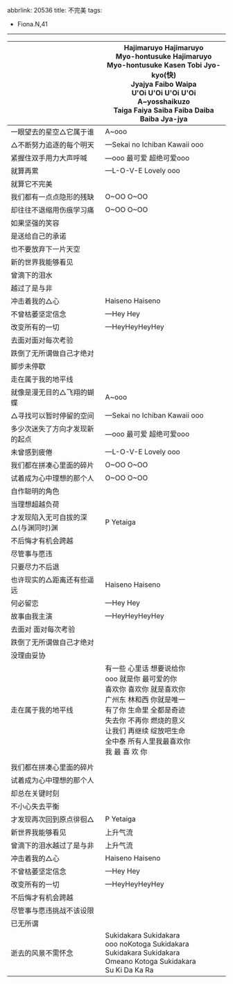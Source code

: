 abbrlink: 20536
title: 不完美
tags:
  - Fiona.N,41
---
|      |Hajimaruyo Hajimaruyo<br>Myo-hontusuke Hajimaruyo<br>Myo-hontusuke Kasen Tobi Jyo-kyo(快)<br>Jyajya Faibo Waipa<br>U'Oi U'Oi U'Oi U'Oi<br>A~yosshaikuzo<br>Taiga Faiya Saiba Faiba Daiba Baiba Jya-jya|
|--|--|
|一眼望去的星空△它属于谁|A~ooo|
|△不断努力追逐的每个明天|—Sekai no Ichiban Kawaii ooo|
|紧握住双手用力大声呼喊|—ooo 最可爱 超绝可爱ooo|
|就算再累|—L-O-V-E Lovely ooo|
|就算它不完美|      |
|我们都有一点点隐形的残缺|O~OO O~OO|
|却往往不退缩用伤痕学习痛|O~OO O~OO|
|如果坚强的笑容|      |
|是送给自己的承诺|      |
|也不要放弃下一片天空|      |
|新的世界我能够看见|      |
|曾滴下的泪水|      |
|越过了是与非|      |
|冲击着我的△心|Haiseno Haiseno |
|不曾枯萎坚定信念|—Hey Hey|
|改变所有的一切|—HeyHeyHeyHey|
|去面对面对每次考验|      |
|跌倒了无所谓做自己才绝对|      |
|脚步未停歇|      |
|走在属于我的地平线|      |
|就像是漫无目的△飞翔的蝴蝶|A~ooo|
|△寻找可以暂时停留的空间|—Sekai no Ichiban Kawaii ooo|
|多少次迷失了方向才发现新的起点|—ooo 最可爱 超绝可爱ooo|
|未曾感到疲倦|—L-O-V-E Lovely ooo|
|我们都在拼凑心里面的碎片|O~OO O~OO|
|试着成为心中理想的那个人|O~OO O~OO|
|自作聪明的角色|      |
|当理想超越负荷|      |
|才发现陷入无可自拔的深△(与渊同时)渊|P Yetaiga|
|不后悔才有机会跨越|      |
|尽管事与愿违|      |
|只要尽力不后退|      |
|也许现实的△距离还有些遥远|Haiseno Haiseno |
|何必留恋|—Hey Hey|
|故事由我主演|—HeyHeyHeyHey|
|去面对 面对每次考验|      |
|跌倒了无所谓做自己才绝对|      |
|没理由妥协|      |
|走在属于我的地平线|有一些 心里话 想要说给你<br>ooo 就是你 最可爱的你<br>喜欢你 喜欢你 就是喜欢你<br>广州东 林和西 你就是唯一<br>有了你 生命里 全都是奇迹<br>失去你 不再你 燃烧的意义<br>让我们 再继续 绽放吧生命<br>全中泰 所有人里我最喜欢你<br>我 最 喜 欢 你|
|      |      |
|我们都在拼凑心里面的碎片|      |
|试着成为心中理想的那个人|      |
|却总在关键时刻|      |
|不小心失去平衡|      |
|才发现再次回到原点徘徊△|P Yetaiga|
|新世界我能够看见|上升气流|
|曾滴下的泪水越过了是与非|上升气流|
|冲击着我的△心|Haiseno Haiseno |
|不曾枯萎坚定信念|—Hey Hey|
|改变所有的一切|—HeyHeyHeyHey|
|不后悔才有机会跨越|      |
|尽管事与愿违挑战不该设限|      |
|已无所谓|      |
|逝去的风景不需怀念|Sukidakara Sukidakara<br>ooo noKotoga Sukidakara<br>Sukidakara Sukidakara<br>Omeano Kotoga Sukidakara<br>Su Ki Da Ka Ra<br>|